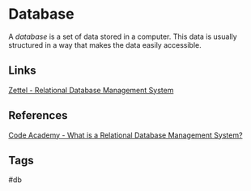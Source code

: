 # Database

A *database* is a set of data stored in a computer. 
This data is usually structured in a way that makes the data easily accessible.  

## Links 
[Zettel - Relational Database Management System](../202211160546)

## References
[Code Academy - What is a Relational Database Management System?](https://www.codecademy.com/article/what-is-rdbms-sql) 

## Tags
#db
